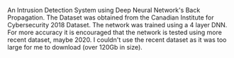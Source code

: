 An Intrusion Detection System using Deep Neural Network's Back Propagation.
The Dataset was obtained from the Canadian Institute for Cybersecurity 2018 Dataset. The network was trained using a 4 layer DNN.
For more accuracy it is encouraged that the network is tested using more recent dataset, maybe 2020.
I couldn't use the recent dataset as it was too large for me to download (over 120Gb in size).
